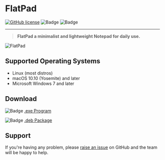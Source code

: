 # FlatPad

[![GitHub license](https://img.shields.io/github/license/Naereen/StrapDown.js.svg)](https://github.com/Naereen/StrapDown.js/blob/master/LICENSE)
![Badge](https://img.shields.io/badge/made%20with-Node%20&%20Electron-blueviolet)
![Badge](https://img.shields.io/badge/version-1.0-blue)

<hr/> 

>**FlatPad a minimalist and lightweight Notepad for daily use.**

![FlatPad](https://i.imgur.com/7g1yVuf.png)

## Supported Operating Systems

* Linux (most distros)
* macOS 10.10 (Yosemite) and later
* Microsoft Windows 7 and later


## Download

![Badge](https://img.shields.io/badge/Windows-blue) <a href="#">.exe Program</a>

![Badge](https://img.shields.io/badge/Linux-blueviolet) <a href="#">.deb Package</a>

## Support

If you're having any problem, please <a href="https://github.com/Faintzy/flatpad/issues/new">raise an issue</a> on GitHub and the team will be happy to help.
